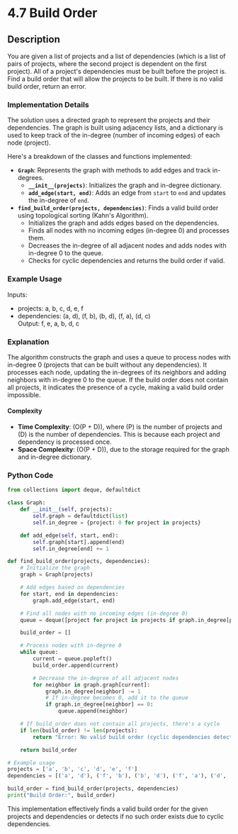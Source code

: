 # 4.7 Build Order

## Description
You are given a list of projects and a list of dependencies (which is a list of pairs of projects, where the second project is dependent on the first project). All of a project's dependencies must be built before the project is. Find a build order that will allow the projects to be built. If there is no valid build order, return an error.

### Implementation Details
The solution uses a directed graph to represent the projects and their dependencies. The graph is built using adjacency lists, and a dictionary is used to keep track of the in-degree (number of incoming edges) of each node (project).

Here's a breakdown of the classes and functions implemented:

- **`Graph`**: Represents the graph with methods to add edges and track in-degrees.
  - **`__init__(projects)`**: Initializes the graph and in-degree dictionary.
  - **`add_edge(start, end)`**: Adds an edge from `start` to `end` and updates the in-degree of `end`.
- **`find_build_order(projects, dependencies)`**: Finds a valid build order using topological sorting (Kahn's Algorithm).
  - Initializes the graph and adds edges based on the dependencies.
  - Finds all nodes with no incoming edges (in-degree 0) and processes them.
  - Decreases the in-degree of all adjacent nodes and adds nodes with in-degree 0 to the queue.
  - Checks for cyclic dependencies and returns the build order if valid.

### Example Usage
Inputs:
- projects: a, b, c, d, e, f
- dependencies: (a, d), (f, b), (b, d), (f, a), (d, c)\
Output: f, e, a, b, d, c

### Explanation
The algorithm constructs the graph and uses a queue to process nodes with in-degree 0 (projects that can be built without any dependencies). It processes each node, updating the in-degrees of its neighbors and adding neighbors with in-degree 0 to the queue. If the build order does not contain all projects, it indicates the presence of a cycle, making a valid build order impossible.

#### Complexity
- **Time Complexity**: \(O(P + D)\), where \(P\) is the number of projects and \(D\) is the number of dependencies. This is because each project and dependency is processed once.
- **Space Complexity**: \(O(P + D)\), due to the storage required for the graph and in-degree dictionary.

### Python Code

```python
from collections import deque, defaultdict

class Graph:
    def __init__(self, projects):
        self.graph = defaultdict(list)
        self.in_degree = {project: 0 for project in projects}

    def add_edge(self, start, end):
        self.graph[start].append(end)
        self.in_degree[end] += 1

def find_build_order(projects, dependencies):
    # Initialize the graph
    graph = Graph(projects)

    # Add edges based on dependencies
    for start, end in dependencies:
        graph.add_edge(start, end)

    # Find all nodes with no incoming edges (in-degree 0)
    queue = deque([project for project in projects if graph.in_degree[project] == 0])

    build_order = []

    # Process nodes with in-degree 0
    while queue:
        current = queue.popleft()
        build_order.append(current)

        # Decrease the in-degree of all adjacent nodes
        for neighbor in graph.graph[current]:
            graph.in_degree[neighbor] -= 1
            # If in-degree becomes 0, add it to the queue
            if graph.in_degree[neighbor] == 0:
                queue.append(neighbor)

    # If build_order does not contain all projects, there's a cycle
    if len(build_order) != len(projects):
        return "Error: No valid build order (cyclic dependencies detected)"

    return build_order

# Example usage
projects = ['a', 'b', 'c', 'd', 'e', 'f']
dependencies = [('a', 'd'), ('f', 'b'), ('b', 'd'), ('f', 'a'), ('d', 'c')]

build_order = find_build_order(projects, dependencies)
print("Build Order:", build_order)
```

This implementation effectively finds a valid build order for the given projects and dependencies or detects if no such order exists due to cyclic dependencies.
